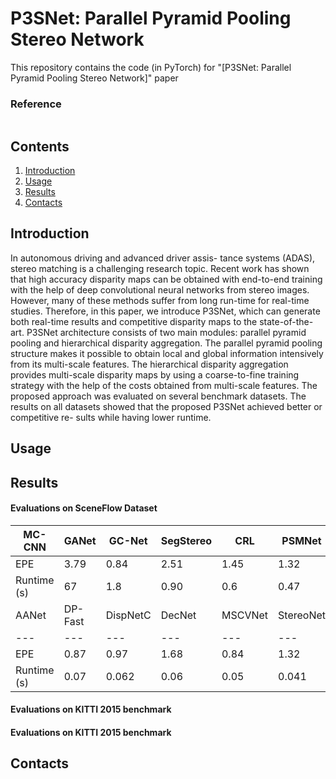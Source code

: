 # P3SNet: Parallel Pyramid Pooling Stereo Network

This repository contains the code (in PyTorch) for "[P3SNet: Parallel Pyramid Pooling Stereo Network]" paper   

### Reference
```

```

## Contents

1. [Introduction](#introduction)
2. [Usage](#usage)
3. [Results](#results)
4. [Contacts](#contacts)

## Introduction

In autonomous driving and advanced driver assis-
tance systems (ADAS), stereo matching is a challenging research
topic. Recent work has shown that high accuracy disparity maps
can be obtained with end-to-end training with the help of deep
convolutional neural networks from stereo images. However,
many of these methods suffer from long run-time for real-time
studies. Therefore, in this paper, we introduce P3SNet, which can
generate both real-time results and competitive disparity maps
to the state-of-the-art. P3SNet architecture consists of two main
modules: parallel pyramid pooling and hierarchical disparity
aggregation. The parallel pyramid pooling structure makes it
possible to obtain local and global information intensively from
its multi-scale features. The hierarchical disparity aggregation
provides multi-scale disparity maps by using a coarse-to-fine
training strategy with the help of the costs obtained from
multi-scale features. The proposed approach was evaluated on
several benchmark datasets. The results on all datasets showed
that the proposed P3SNet achieved better or competitive re-
sults while having lower runtime.

## Usage

## Results

#### Evaluations on SceneFlow Dataset

| MC-CNN | GANet | GC-Net | SegStereo | CRL | PSMNet | LEAStereo | DP-Best|
|---|---|---|---|---|---|---|---|
| EPE | 3.79| 0.84 |2.51 |1.45 |1.32| 1.09 |0.78 |0.86|
| Runtime (s)| 67 | 1.8 | 0.90 | 0.6 | 0.47 | 0.41 | 0.3 | 0.182|
| AANet | DP-Fast | DispNetC | DecNet | MSCVNet | StereoNet | P3SNet+|  P3SNet|
|---|---|---|---|---|---|---|---|
| EPE | 0.87 | 0.97 | 1.68 | 0.84 | 1.32 | 1.1 | 1.09 | 1.16 |
| Runtime (s) |0.07 | 0.062 | 0.06 | 0.05 | 0.041 | 0.015 | 0.015 | 0.012 |

#### Evaluations on KITTI 2015 benchmark

#### Evaluations on KITTI 2015 benchmark



## Contacts
